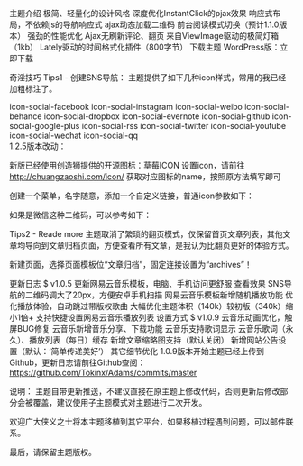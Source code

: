 主题介绍
极简、轻量化的设计风格
深度优化InstantClick的pjax效果
响应式布局，不依赖js的导航响应式
ajax动态加载二维码
前台阅读模式切换（预计1.1.0版本）
强劲的性能优化
Ajax无刷新评论、翻页
来自ViewImage驱动的极简灯箱（1kb）
Lately驱动的时间格式化插件（800字节）
下载主题
WordPress版：立即下载

奇淫技巧
Tips1 - 创建SNS导航：
主题提供了如下几种icon样式，常用的我已经加粗标注了。

icon-social-facebook	icon-social-instagram	icon-social-weibo	icon-social-behance
icon-social-dropbox	icon-social-evernote	icon-social-github	icon-social-google-plus
icon-social-rss	icon-social-twitter	icon-social-youtube	icon-social-wechat
icon-social-qq			
1.2.5版本改动：

新版已经使用创造狮提供的开源图标：草莓ICON 设置icon，请前往 http://chuangzaoshi.com/icon/ 获取对应图标的name，按照原方法填写即可

创建一个菜单，名字随意，添加一个自定义链接，普通icon参数如下：



如果是微信这种二维码，可以参考如下：



Tips2 - Reade more
主题取消了繁琐的翻页模式，仅保留首页文章列表，其他文章均导向到文章归档页面，方便查看所有文章，是我认为比翻页更好的体验方式。

新建页面，选择页面模板位“文章归档”，固定连接设置为“archives”！

更新日志
$ v1.0.5
更新网易云音乐模板，电脑、手机访问更舒服 查看效果
SNS导航的二维码调大了20px，方便安卓手机扫描
网易云音乐模板新增随机播放功能
优化播放体验，自动跳过带版权歌曲
大幅优化主题体积（140k）较初版（340k）缩小1倍+
支持快捷设置网易云音乐播放列表 设置方式
$ v1.0.9
云音乐动画优化，触屏BUG修复
云音乐新增音乐分享、下载功能
云音乐支持歌词显示
云音乐歌词（永久）、播放列表（每日）缓存
新增文章缩略图支持（默认关闭）
新增网站公告设置（默认：‘简单传递美好’）
其它细节优化
1.0.9版本开始主题已经上传到Github，更新日志请前往Github查阅：https://github.com/Tokinx/Adams/commits/master

说明：
主题自带更新推送，不建议直接在原主题上修改代码，否则更新后修改部分会被覆盖，建议使用子主题模式对主题进行二次开发。

欢迎广大侠义之士将本主题移植到其它平台，如果移植过程遇到问题，可以邮件联系。

最后，请保留主题版权。
